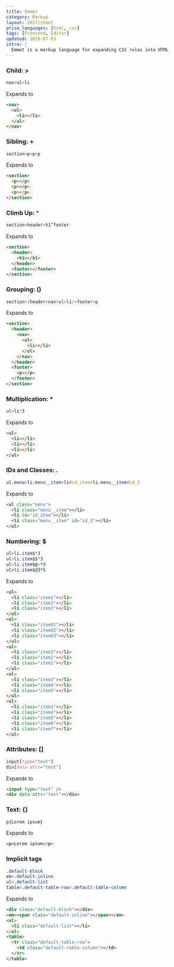 ```yaml
---
title: Emmet
category: Markup
layout: 2017/sheet
prism_languages: [html, css]
tags: [Frontend, Editor]
updated: 2020-07-03
intro: |
  Emmet is a markup language for expanding CSS rules into HTML
---
```


### Child: >

```css
nav>ul>li
```
Expands to
```html
<nav>
  <ul>
    <li></li>
  </ul>
</nav>
```


### Sibling: +

```css
section>p+p+p
```
Expands to
```html
<section>
  <p></p>
  <p></p>
  <p></p>
</section>
```

### Climb Up: ^

```css
section>header>h1^footer
```
Expands to
```html
<section>
  <header>
    <h1></h1>
  </header>
  <footer></footer>
</section>
```

### Grouping: ()

```css
section>(header>nav>ul>li)+footer>p
```
Expands to
```html
<section>
  <header>
    <nav>
      <ul>
        <li></li>
      </ul>
    </nav>
  </header>
  <footer>
    <p></p>
  </footer>
</section>
```

### Multiplication: \*

```css
ul>li*3
```
Expands to
```html
<ul>
  <li></li>
  <li></li>
  <li></li>
</ul>
```

### IDs and Classes: . #

```css
ul.menu>li.menu__item+li#id_item+li.menu__item#id_2
```
Expands to
```html
<ul class="menu">
  <li class="menu__item"></li>
  <li id="id_item"></li>
  <li class="menu__item" id="id_2"></li>
</ul>
```

### Numbering: $

```css
ul>li.item$*3
ul>li.item$$*3
ul>li.item$@-*3
ul>li.item$@3*5
```
Expands to
```html
<ul>
  <li class="item1"></li>
  <li class="item2"></li>
  <li class="item3"></li>
</ul>
<ul>
  <li class="item01"></li>
  <li class="item02"></li>
  <li class="item03"></li>
</ul>
<ul>
  <li class="item3"></li>
  <li class="item2"></li>
  <li class="item1"></li>
</ul>
<ul>
  <li class="item3"></li>
  <li class="item4"></li>
  <li class="item5"></li>
</ul>
<ul>
  <li class="item3"></li>
  <li class="item4"></li>
  <li class="item5"></li>
  <li class="item6"></li>
  <li class="item7"></li>
</ul>
```

### Attributes: []

```css
input[type="text"]
div[data-attr="test"]
```
Expands to
```html
<input type="text" />
<div data-attr="test"></div>
```

### Text: {}

```css
p{Lorem ipsum}
```
Expands to
```html
<p>Lorem ipsum</p>
```

### Implicit tags

```css
.default-block
em>.default-inline
ul>.default-list
table>.default-table-row>.default-table-column
```
Expands to
```html
<div class="default-block"></div>
<em><span class="default-inline"></span></em>
<ul>
  <li class="default-list"></li>
</ul>
<table>
  <tr class="default-table-row">
    <td class="default-table-column"></td>
  </tr>
</table>
```

